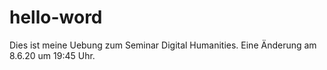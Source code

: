 # hello-word
Dies ist meine Uebung zum Seminar Digital Humanities. Eine Änderung am 8.6.20 um 19:45 Uhr.

